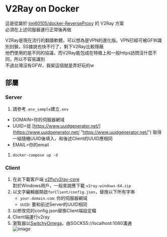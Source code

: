 # V2Ray on Docker

這是從屬於 [jim60105/docker-ReverseProxy](https://github.com/jim60105/docker-ReverseProxy) 的 V2Ray 方案\
必須在上述伺服器運行正常後再做

V2Ray是現在流行的翻牆軟體，可以想為是VPN的進化版。VPN已經可被GFW識別封鎖，SS據說也快不行了，剩下V2Ray比較隱蔽\
他們使用的是不同的協議，而V2Ray能包成在特徵上和一般https訪問沒什麼不同，所以不容易識別\
不過台灣沒有GFW，我架這個就是弄好玩的w

## 部屬

### Server

1. 請參考`.env_sample`建立`.env`

* DOMAIN=你的伺服器網域
* UUID=從 [https://www.uuidgenerator.net/](https://www.uuidgenerator.net/ "https://www.uuidgenerator.net/") 取得一組隨機UUID後填入，和後述Client的UUID應相同
* EMAIL=你的email

1. `docker-compose up -d`

### Client

1. 在此下載客戶端 [v2fly/v2ray-core](https://github.com/v2fly/v2ray-core/releases/latest)\
   對於Windows用戶，一般來說應下載 `v2ray-windows-64.zip`
1. 以文字編輯器開啟`forClient/config.json`，替換以下所有字串
   * `your.domain.com`: 你的伺服器網域
   * `UUID`: 要和前述Server的UUID相同
1. 以修改完的config.json替換Client端設定檔
1. Client端運行v2ray
1. 瀏覧器以[SwitchyOmega](https://chrome.google.com/webstore/detail/proxy-switchyomega/padekgcemlokbadohgkifijomclgjgif?hl=zh-TW)，由SOCKS5://localhost:1080溝通\
   ![image](https://user-images.githubusercontent.com/16995691/156827558-7404d795-2ae9-47e8-bcbf-9b0d8e9eda8f.png)
